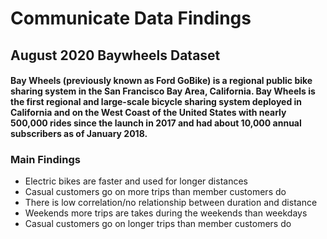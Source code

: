 # Communicate Data Findings

## August 2020 Baywheels Dataset

#### Bay Wheels (previously known as Ford GoBike) is a regional public bike sharing system in the San Francisco Bay Area, California. Bay Wheels is the first regional and large-scale bicycle sharing system deployed in California and on the West Coast of the United States with nearly 500,000 rides since the launch in 2017 and had about 10,000 annual subscribers as of January 2018.

### Main Findings
- Electric bikes are faster and used for longer distances
- Casual customers go on more trips than member customers do
- There is low correlation/no relationship between duration and distance
- Weekends more trips are takes during the weekends than weekdays
- Casual customers go on longer trips than member customers do
